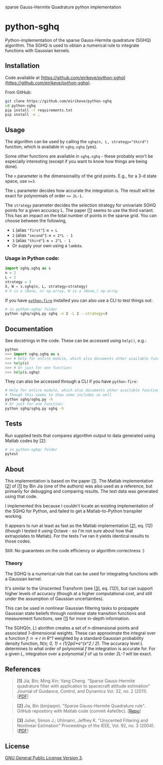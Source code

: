 sparse Gauss-Hermite Quadrature python implementation
# python-sghq

Python-implementation of the sparse Gauss-Hermite quadrature (SGHQ) algorithm. The SGHQ is used to obtain a numerical rule to integrate functions with Gaussian kernels.

## Installation
Code available at [https://github.com/eirikeve/python-sghq](https://github.com/eirikeve/python-sghq).

From GitHub:
```bash
git clone https://github.com/eirikeve/python-sghq
cd python-sghq
pip install -r requirements.txt
pip install -e .
```

## Usage
The algorithm can be used by calling the `sghq(n, L, strategy="third")` function, which is available in `sghq.sghq` (yes).

Some other functions are available in `sghq.sghq` - these probably won't be especially interesting (except if you want to know how things are being done). 


The `n` parameter is the dimensionality of the grid points. E.g., for a 3-d state space, use `n=3`.

The `L` parameter decides how accurate the integration is. The result will be exact for polynomials of order `<= 2L-1`.

The `strategy` parameter decides the selection strategy for univariate SGHQ points for a given accuracy L. The paper \[[1](#reference1)\] seems to use the third variant. This has an impact on the total number of points in the sparse grid.
You can choose between the following,
* `1` (alias `"first"`): `m = L`
* `2` (alias `"second"`): `m = 2*L - 1` 
* `3` (alias `"third"`):  `m = 2^L - 1`
* Or supply your own using a `lambda`.

### Usage in Python code:
```python
import sghq.sghq as s
n = 2
L = 2
strategy = 3
X, W = s.sghq(n, L, strategy=strategy)
# X is a (None, n) np.array, W is a (None,) np.array
```

If you have [`python-fire`](https://github.com/google/python-fire) installed you can also use a CLI to test things out:
```bash
# in python-sghq/ folder
python sghq/sghq.py sghq -n 2 -L 2 --strategy=3
```

## Documentation 

See docstrings in the code.
These can be accessed using `help()`, e.g.:
```python
python
>>> import sghq.sghq as s
>>> # Help for entire module, which also documents other available functions
>>> help(s)
>>> # Or just for one function:
>>> help(s.sghq)
```

They can also be accessed through a CLI if you have `python-fire`:
```bash
# Help for entire module, which also documents other available functions
# Though this seems to show some includes as well
python sghq/sghq.py -h
# Or just for one function:
python sghq/sghq.py sghq -h
```

## Tests

Run supplied tests that compares algorithm output to data generated using Matlab codes by [2]:
```bash
# in python-sghq/ folder
pytest
```

## About 

This implementation is based on the paper \[[1](#reference1)\].
The Matlab implementation \[[2](#reference2)\] of \[[1](#reference1)\] by Bin Jia (one of the authors) was also used as a reference, but primarily for debugging and comparing results. The test data was generated using that code.

I implemented this because I couldn't locate an existing implementation of the SGHQ for Python, and failed to get a Matlab-to-Python transpiler working.

It appears to run at least as fast as the Matlab implementation \[[2](#reference2)\], eq. (12) (though I tested it using Octave - so I'm not sure about how that extrapolates to Matlab). For the tests I've ran it yields identical results to those codes.

Still: No guarantees on the code efficiency or algorithm correctness :)

### Theory
The SGHQ is a numerical rule that can be used for integrating functions with a Gaussian kernel.


It's similar to the Unscented Transform (see \[[3](#reference3)\], eq. (12)), but can support higher levels of accuracy (though at a higher computational cost, and still under the assumption of Gaussian uncertainties).

This can be used in nonlinear Gaussian filtering tasks to propagate Gaussian state beliefs through nonlinear state transition functions and measurement functions, see \[[1](#reference1)\] for more in-depth information.

The SGHQ(_n_, _L_) alorithm creates a set of _n_-dimensional points and associated _1_-dimensional weights. These can approximate the integral over a function _f: n -> r in R^1_ weighted by a standard Gaussian probability density function, _N(x; 0, 1) = (1/2pi)*e^(x^2 / 2)_. The accuracy level _L_ determines to what order of polynomial _f_ the integration is accurate for. For a given _L_, integration over a polynomial _f_ of up to order _2L-1_ will be exact.


## References

> **[1]** <a name="reference1"></a> Jia, Bin; Ming Xin; Yang Cheng. "Sparse Gauss-Hermite quadrature filter with application to spacecraft attitude estimation" Journal of Guidance, Control, and Dynamics Vol. 32, no. 2 (2011). \[[PDF](https://www.researchgate.net/publication/258837425_Sparse_Gauss-Hermite_Quadrature_Filter_with_Application_to_Spacecraft_Attitude_Estimation)\]

> **[2]**  <a name="reference2"></a> Jia, Bin (binjiaqm). "Sparse Gauss-Hermite Quadrature rule". GitHub repository with Matlab code (commit 4afe0bc). \[[Repo](https://github.com/binjiaqm/sparse-Gauss-Hermite-quadrature-rule)\]

> **[3]**  <a name="reference3"></a> Julier, Simon J.; Uhlmann, Jeffrey K. "Unscented Filtering and Nonlinear Estimation" Proceedings of the IEEE, Vol. 92, no. 3 (2004). \[[PDF](https://www.cs.ubc.ca/~murphyk/Papers/Julier_Uhlmann_mar04.pdf)\]

 
## License

[GNU General Public License Version 3](LICENSE).
